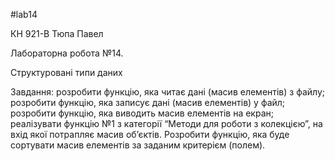 #lab14

КН 921-В Тюпа Павел

Лабораторна робота №14. 

Структуровані типи даних

Завдання: розробити функцію, яка читає дані (масив елементів) з файлу;розробити функцію, яка записує дані (масив елементів) у файл;розробити функцію, яка виводить масив елементів на екран;реалізувати функцію №1 з категорії “Методи для роботи з колекцією”, на вхід якої
потрапляє масив об’єктів. Розробити функцію, яка буде сортувати масив елементів за заданим критерієм (полем).